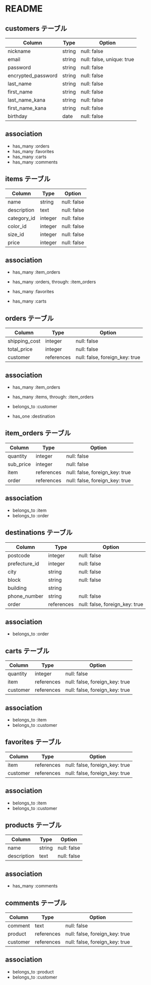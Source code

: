 # README


## customers テーブル

| Column             | Type   | Option                    |
| ------------------ | ------ | ------------------------- |
| nickname           | string | null: false               |
| email              | string | null: false, unique: true |
| password           | string | null: false               |
| encrypted_password | string | null: false               |
| last_name          | string | null: false               |
| first_name         | string | null: false               |
| last_name_kana     | string | null: false               |
| first_name_kana    | string | null: false               |
| birthday           | date   | null: false               |

## association

- has_many :orders
- has_many :favorites
- has_many :carts
- has_many :comments


## items テーブル

| Column             | Type    | Option       |
| ------------------ | ------  | ------------ |
| name               | string  | null: false  |
| description        | text    | null: false  |
| category_id        | integer | null: false  |
| color_id           | integer | null: false  |
| size_id            | integer | null: false  |
| price              | integer | null: false  |

## association

- has_many :item_orders
- has_many :orders, through: :item_orders

- has_many :favorites
- has_many :carts


## orders テーブル

| Column             | Type       | Option                          | 
| ------------------ | ---------- | ------------------------------- |
| shipping_cost      | integer    | null: false                     |
| total_price        | integer    | null: false                     |
| customer           | references | null: false, foreign_key: true  |

## association

- has_many :item_orders
- has_many :items, through: :item_orders

- belongs_to :customer
- has_one :destination


## item_orders テーブル

| Column             | Type       | Option                          | 
| ------------------ | ---------- | ------------------------------- |
| quantity           | integer    | null: false                     |
| sub_price          | integer    | null: false                     |
| item               | references | null: false, foreign_key: true  |
| order              | references | null: false, foreign_key: true  |

## association

- belongs_to :item
- belongs_to :order


## destinations テーブル

| Column             | Type       | Option                          | 
| ------------------ | ---------- | ------------------------------- |
| postcode           | integer    | null: false                     |
| prefecture_id      | integer    | null: false                     |
| city               | string     | null: false                     |
| block              | string     | null: false                     |
| building           | string     |                                 |
| phone_number       | string     | null: false                     |
| order              | references | null: false, foreign_key: true  |

## association

- belongs_to :order


## carts テーブル

| Column             | Type       | Option                          | 
| ------------------ | ---------- | ------------------------------- |
| quantity           | integer    | null: false                     |
| item               | references | null: false, foreign_key: true  |
| customer           | references | null: false, foreign_key: true  |

## association

- belongs_to :item
- belongs_to :customer


## favorites テーブル

| Column             | Type       | Option                          | 
| ------------------ | ---------- | ------------------------------- |
| item               | references | null: false, foreign_key: true  |
| customer           | references | null: false, foreign_key: true  |

## association

- belongs_to :item
- belongs_to :customer


## products テーブル

| Column             | Type       | Option                          | 
| ------------------ | ---------- | ------------------------------- |
| name               | string     | null: false                     |
| description        | text       | null: false                     |

## association

- has_many :comments


## comments テーブル

| Column             | Type       | Option                          | 
| ------------------ | ---------- | ------------------------------- |
| comment            | text       | null: false                     |
| product            | references | null: false, foreign_key: true  |
| customer           | references | null: false, foreign_key: true  |

## association

- belongs_to :product
- belongs_to :customer



